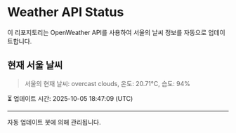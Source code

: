 
# Weather API Status

이 리포지토리는 OpenWeather API를 사용하여 서울의 날씨 정보를 자동으로 업데이트합니다.

## 현재 서울 날씨
> 서울의 현재 날씨: overcast clouds, 온도: 20.71°C, 습도: 94%

⏳ 업데이트 시간: 2025-10-05 18:47:09 (UTC)

---
자동 업데이트 봇에 의해 관리됩니다.
